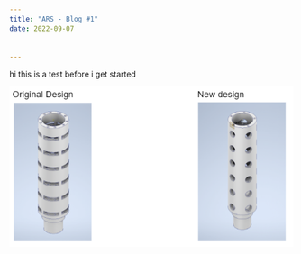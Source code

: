 ```yaml
---
title: "ARS - Blog #1"
date: 2022-09-07


---
```



hi this is a test before i get started

<img src="./assets/images/design.png" alt="">
